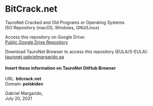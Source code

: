 # BitCrack.net
TauroNet Cracked and Old Programs or Operating Systems  
ISO Repository (macOS, Windows, GNU/Linux)  
  
  
Access this repository on Google Drive:   
[Public Google Drive Repository](https://drive.google.com/drive/folders/1Bl1IKtH1MKf4wAlk-A3YnLqyWtoVWPj7?usp=sharing)  
  
  
Download TauroNet Browser to access this repository (EULA/S-EULA):  
[tauronet.gabrielmargarido.ga](http://tauronet.gabrielmargarido.ga/)  

#### Insert these information on TauroNet GitHub Browser 
URL: **bitcrack.net**  
Domain: **polskidev**  
  
  
  
Gabriel Margarido,  
July 20, 2021

